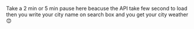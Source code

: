 Take a 2 min or 5 min pause here beacuse the API take few second to load then you write your city name on search box and you get your city weather 😊 

